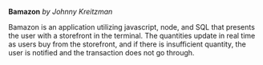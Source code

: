 __Bamazon__
*by Johnny Kreitzman*

Bamazon is an application utilizing javascript, node, and SQL that presents the user with a storefront in the terminal.  The quantities update in real time as users buy from the storefront, and if there is insufficient quantity, the user is notified and the transaction does not go through.


